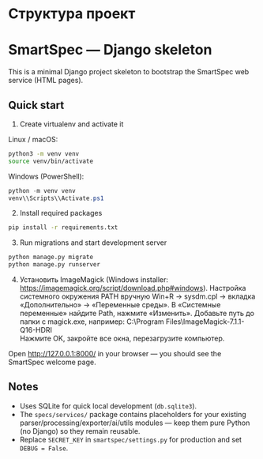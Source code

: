 # Структура проект
# SmartSpec — Django skeleton

This is a minimal Django project skeleton to bootstrap the SmartSpec web service (HTML pages).

## Quick start

1. Create virtualenv and activate it

Linux / macOS:

```bash
python3 -m venv venv
source venv/bin/activate
```

Windows (PowerShell):

```powershell
python -m venv venv
venv\\Scripts\\Activate.ps1
```

2. Install required packages

```bash
pip install -r requirements.txt
```

3. Run migrations and start development server

```bash
python manage.py migrate
python manage.py runserver
```

4. Установить ImageMagick 
(Windows installer: https://imagemagick.org/script/download.php#windows).
Настройка системного окружения PATH вручную
Win+R → sysdm.cpl → вкладка «Дополнительно» → «Переменные среды».
В «Системные переменные» найдите Path, нажмите «Изменить».
Добавьте путь до папки с magick.exe, например:
C:\Program Files\ImageMagick-7.1.1-Q16-HDRI\
Нажмите OK, закройте все окна, перезагрузите компьютер.


Open http://127.0.0.1:8000/ in your browser — you should see the SmartSpec welcome page.

## Notes
- Uses SQLite for quick local development (`db.sqlite3`).
- The `specs/services/` package contains placeholders for your existing parser/processing/exporter/ai/utils modules — keep them pure Python (no Django) so they remain reusable.
- Replace `SECRET_KEY` in `smartspec/settings.py` for production and set `DEBUG = False`.
